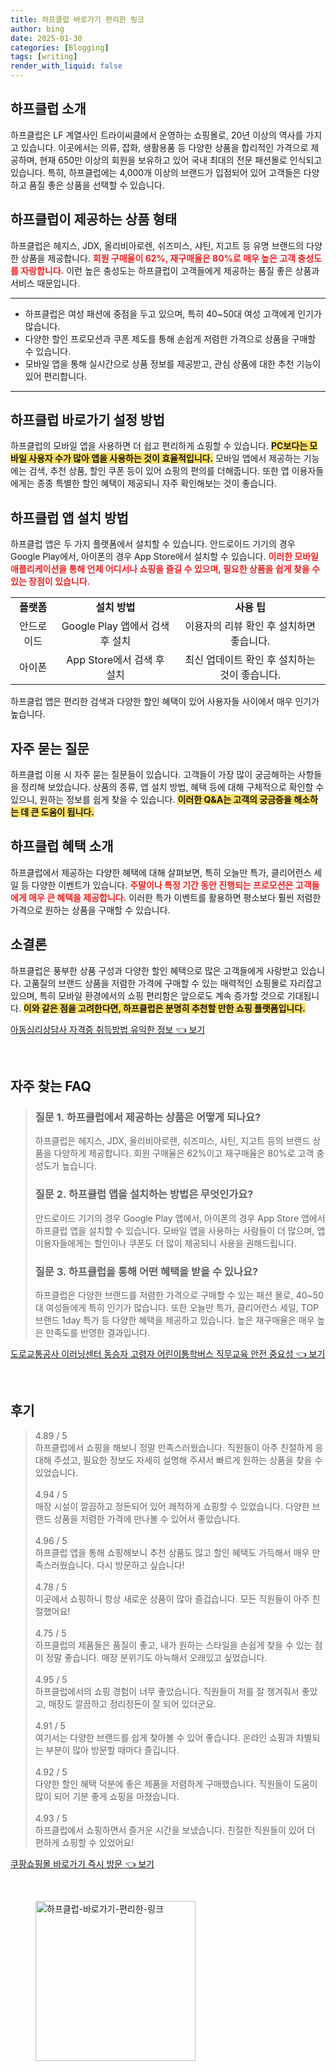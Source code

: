 ```yaml
---
title: 하프클럽 바로가기 편리한 링크
author: bing
date: 2025-01-30
categories: [Blogging]
tags: [writing]
render_with_liquid: false
---
```



<h2 id='하프클럽_소개'>하프클럽 소개</h2>

<p>하프클럽은 LF 계열사인 트라이씨클에서 운영하는 쇼핑몰로, 20년 이상의 역사를 가지고 있습니다. 이곳에서는 의류, 잡화, 생활용품 등 다양한 상품을 합리적인 가격으로 제공하며, 현재 650만 이상의 회원을 보유하고 있어 국내 최대의 전문 패션몰로 인식되고 있습니다. 특히, 하프클럽에는 4,000개 이상의 브랜드가 입점되어 있어 고객들은 다양하고 품질 좋은 상품을 선택할 수 있습니다.</p>

<h2 id='상품_형태'>하프클럽이 제공하는 상품 형태</h2>

<p>하프클럽은 헤지스, JDX, 올리비아로렌, 쉬즈미스, 샤틴, 지고트 등 유명 브랜드의 다양한 상품을 제공합니다. <b><span style="color: #ee2323;">회원 구매율이 62%, 재구매율은 80%로 매우 높은 고객 충성도를 자랑합니다.</span></b> 이런 높은 충성도는 하프클럽이 고객들에게 제공하는 품질 좋은 상품과 서비스 때문입니다.</p>

<hr />

<ul>
    <li>하프클럽은 여성 패션에 중점을 두고 있으며, 특히 40~50대 여성 고객에게 인기가 많습니다.</li>
    <li>다양한 할인 프로모션과 쿠폰 제도를 통해 손쉽게 저렴한 가격으로 상품을 구매할 수 있습니다.</li>
    <li>모바일 앱을 통해 실시간으로 상품 정보를 제공받고, 관심 상품에 대한 추천 기능이 있어 편리합니다.</li>
</ul>

<hr />

<h2 id='바로가기_설정'>하프클럽 바로가기 설정 방법</h2>

<p>하프클럽의 모바일 앱을 사용하면 더 쉽고 편리하게 쇼핑할 수 있습니다. <b><span style="background-color: #ffe066;">PC보다는 모바일 사용자 수가 많아 앱을 사용하는 것이 효율적입니다.</span></b> 모바일 앱에서 제공하는 기능에는 검색, 추천 상품, 할인 쿠폰 등이 있어 쇼핑의 편의를 더해줍니다. 또한 앱 이용자들에게는 종종 특별한 할인 혜택이 제공되니 자주 확인해보는 것이 좋습니다.</p>

<h2 id='앱_설치_방법'>하프클럽 앱 설치 방법</h2>

<p>하프클럽 앱은 두 가지 플랫폼에서 설치할 수 있습니다. 안드로이드 기기의 경우 Google Play에서, 아이폰의 경우 App Store에서 설치할 수 있습니다. <b><span style="color: #ee2323;">이러한 모바일 애플리케이션을 통해 언제 어디서나 쇼핑을 즐길 수 있으며, 필요한 상품을 쉽게 찾을 수 있는 장점이 있습니다.</span></b></p>

<table>
    <tr>
        <td style="text-align: center; height: 17px;"><b>플랫폼</b></td>
        <td style="text-align: center; height: 17px;"><b>설치 방법</b></td>
        <td style="text-align: center; height: 17px;"><b>사용 팁</b></td>
    </tr>
    <tr>
        <td style="text-align: center; height: 17px;">안드로이드</td>
        <td style="text-align: center; height: 17px;">Google Play 앱에서 검색 후 설치</td>
        <td style="text-align: center; height: 17px;">이용자의 리뷰 확인 후 설치하면 좋습니다.</td>
    </tr>
    <tr>
        <td style="text-align: center; height: 17px;">아이폰</td>
        <td style="text-align: center; height: 17px;">App Store에서 검색 후 설치</td>
        <td style="text-align: center; height: 17px;">최신 업데이트 확인 후 설치하는 것이 좋습니다.</td>
    </tr>
</table>

<p>하프클럽 앱은 편리한 검색과 다양한 할인 혜택이 있어 사용자들 사이에서 매우 인기가 높습니다.</p>

<h2 id='자주_묻는_질문'>자주 묻는 질문</h2>

<p>하프클럽 이용 시 자주 묻는 질문들이 있습니다. 고객들이 가장 많이 궁금해하는 사항들을 정리해 보았습니다. 상품의 종류, 앱 설치 방법, 혜택 등에 대해 구체적으로 확인할 수 있으니, 원하는 정보를 쉽게 찾을 수 있습니다. <b><span style="background-color: #ffe066;">이러한 Q&A는 고객의 궁금증을 해소하는 데 큰 도움이 됩니다.</span></b></p>

<h2 id='혜택_소개'>하프클럽 혜택 소개</h2>

<p>하프클럽에서 제공하는 다양한 혜택에 대해 살펴보면, 특히 오늘만 특가, 클리어런스 세일 등 다양한 이벤트가 있습니다. <b><span style="color: #ee2323;">주말이나 특정 기간 동안 진행되는 프로모션은 고객들에게 매우 큰 혜택을 제공합니다.</span></b> 이러한 특가 이벤트를 활용하면 평소보다 훨씬 저렴한 가격으로 원하는 상품을 구매할 수 있습니다.</p>

<h2 id='소결론'>소결론</h2>

<p>하프클럽은 풍부한 상품 구성과 다양한 할인 혜택으로 많은 고객들에게 사랑받고 있습니다. 고품질의 브랜드 상품을 저렴한 가격에 구매할 수 있는 매력적인 쇼핑몰로 자리잡고 있으며, 특히 모바일 환경에서의 쇼핑 편리함은 앞으로도 계속 증가할 것으로 기대됩니다. <b><span style="background-color: #ffe066;">이와 같은 점을 고려한다면, 하프클럽은 분명히 추천할 만한 쇼핑 플랫폼입니다.</span></b></p>


<p><a class="click-button" title="아동심리상담사 자격증 취득방법 유익한 정보" href="https://greenforu.github.io/posts/%EC%95%84%EB%8F%99%EC%8B%AC%EB%A6%AC%EC%83%81%EB%8B%B4%EC%82%AC-%EC%9E%90%EA%B2%A9%EC%A6%9D-%EC%B7%A8%EB%93%9D%EB%B0%A9%EB%B2%95-%EC%9C%A0%EC%9D%B5%ED%95%9C-%EC%A0%95%EB%B3%B4/" rel="dofollow">아동심리상담사 자격증 취득방법 유익한 정보 👈 보기</a></p><br>
<h2 id='자주_찾는_FAQ'>자주 찾는 FAQ</h2>
<div itemscope="" itemtype="https://schema.org/FAQPage"> 
<blockquote> 
<div itemscope="" itemprop="mainEntity" itemtype="https://schema.org/Question"> 
<h3 itemprop="name">질문 1. 하프클럽에서 제공하는 상품은 어떻게 되나요?</h3> 
<div itemscope="" itemprop="acceptedAnswer" itemtype="https://schema.org/Answer"> 
<span itemprop="text"> 
<p>하프클럽은 헤지스, JDX, 올리비아로렌, 쉬즈미스, 샤틴, 지고트 등의 브랜드 상품을 다양하게 제공합니다. 회원 구매율은 62%이고 재구매율은 80%로 고객 충성도가 높습니다.</p> 
</span> 
</div> 
</div> 
<div itemscope="" itemprop="mainEntity" itemtype="https://schema.org/Question"> 
<h3 itemprop="name">질문 2. 하프클럽 앱을 설치하는 방법은 무엇인가요?</h3> 
<div itemscope="" itemprop="acceptedAnswer" itemtype="https://schema.org/Answer"> 
<span itemprop="text"> 
<p>안드로이드 기기의 경우 Google Play 앱에서, 아이폰의 경우 App Store 앱에서 하프클럽 앱을 설치할 수 있습니다. 모바일 앱을 사용하는 사람들이 더 많으며, 앱 이용자들에게는 할인이나 쿠폰도 더 많이 제공되니 사용을 권해드립니다.</p> 
</span> 
</div> 
</div> 
<div itemscope="" itemprop="mainEntity" itemtype="https://schema.org/Question"> 
<h3 itemprop="name">질문 3. 하프클럽을 통해 어떤 혜택을 받을 수 있나요?</h3> 
<div itemscope="" itemprop="acceptedAnswer" itemtype="https://schema.org/Answer"> 
<span itemprop="text"> 
<p>하프클럽은 다양한 브랜드를 저렴한 가격으로 구매할 수 있는 패션 몰로, 40~50대 여성들에게 특히 인기가 많습니다. 또한 오늘만 특가, 클리어런스 세일, TOP 브랜드 1day 특가 등 다양한 혜택을 제공하고 있습니다. 높은 재구매율은 매우 높은 만족도를 반영한 결과입니다.</p> 
</span> 
</div> 
</div> 
</blockquote> 
</div>
<p><a class="click-button" title="도로교통공사 이러닝센터 동승자 고령자 어린이통학버스 직무교육 안전 중요성" href="https://greenforu.github.io/posts/%EB%8F%84%EB%A1%9C%EA%B5%90%ED%86%B5%EA%B3%B5%EC%82%AC-%EC%9D%B4%EB%9F%AC%EB%8B%9D%EC%84%BC%ED%84%B0-%EB%8F%99%EC%8A%B9%EC%9E%90-%EA%B3%A0%EB%A0%B9%EC%9E%90-%EC%96%B4%EB%A6%B0%EC%9D%B4%ED%86%B5%ED%95%99%EB%B2%84%EC%8A%A4-%EC%A7%81%EB%AC%B4%EA%B5%90%EC%9C%A1-%EC%95%88%EC%A0%84-%EC%A4%91%EC%9A%94%EC%84%B1/" rel="dofollow">도로교통공사 이러닝센터 동승자 고령자 어린이통학버스 직무교육 안전 중요성 👈 보기</a></p><br>
<h2 id='후기'>후기</h2>
<div itemscope itemtype="https://schema.org/Product">
  <blockquote>
  <div itemprop="review" itemscope itemtype="https://schema.org/Review">
      <div itemprop="reviewRating" itemscope itemtype="https://schema.org/Rating"> <span itemprop="ratingValue">4.89</span> / <span itemprop="bestRating">5</span> </div>
      <span itemprop="reviewBody">하프클럽에서 쇼핑을 해보니 정말 만족스러웠습니다. 직원들이 아주 친절하게 응대해 주셨고, 필요한 정보도 자세히 설명해 주셔서 빠르게 원하는 상품을 찾을 수 있었습니다.</span>
  </div>
  <br>
  <div itemprop="review" itemscope itemtype="https://schema.org/Review">
      <div itemprop="reviewRating" itemscope itemtype="https://schema.org/Rating"> <span itemprop="ratingValue">4.94</span> / <span itemprop="bestRating">5</span> </div>
      <span itemprop="reviewBody">매장 시설이 깔끔하고 정돈되어 있어 쾌적하게 쇼핑할 수 있었습니다. 다양한 브랜드 상품을 저렴한 가격에 만나볼 수 있어서 좋았습니다.</span>
  </div>
  <br>
  <div itemprop="review" itemscope itemtype="https://schema.org/Review">
      <div itemprop="reviewRating" itemscope itemtype="https://schema.org/Rating"> <span itemprop="ratingValue">4.96</span> / <span itemprop="bestRating">5</span> </div>
      <span itemprop="reviewBody">하프클럽 앱을 통해 쇼핑해보니 추천 상품도 많고 할인 혜택도 가득해서 매우 만족스러웠습니다. 다시 방문하고 싶습니다!</span>
  </div>
  <br>
  <div itemprop="review" itemscope itemtype="https://schema.org/Review">
      <div itemprop="reviewRating" itemscope itemtype="https://schema.org/Rating"> <span itemprop="ratingValue">4.78</span> / <span itemprop="bestRating">5</span> </div>
      <span itemprop="reviewBody">이곳에서 쇼핑하니 항상 새로운 상품이 많아 즐겁습니다. 모든 직원들이 아주 친절했어요!</span>
  </div>
  <br>
  <div itemprop="review" itemscope itemtype="https://schema.org/Review">
      <div itemprop="reviewRating" itemscope itemtype="https://schema.org/Rating"> <span itemprop="ratingValue">4.75</span> / <span itemprop="bestRating">5</span> </div>
      <span itemprop="reviewBody">하프클럽의 제품들은 품질이 좋고, 내가 원하는 스타일을 손쉽게 찾을 수 있는 점이 정말 좋습니다. 매장 분위기도 아늑해서 오래있고 싶었습니다.</span>
  </div>
  <br>
  <div itemprop="review" itemscope itemtype="https://schema.org/Review">
      <div itemprop="reviewRating" itemscope itemtype="https://schema.org/Rating"> <span itemprop="ratingValue">4.95</span> / <span itemprop="bestRating">5</span> </div>
      <span itemprop="reviewBody">하프클럽에서의 쇼핑 경험이 너무 좋았습니다. 직원들이 저를 잘 챙겨줘서 좋았고, 매장도 깔끔하고 정리정돈이 잘 되어 있더군요.</span>
  </div>
  <br>
  <div itemprop="review" itemscope itemtype="https://schema.org/Review">
      <div itemprop="reviewRating" itemscope itemtype="https://schema.org/Rating"> <span itemprop="ratingValue">4.91</span> / <span itemprop="bestRating">5</span> </div>
      <span itemprop="reviewBody">여기서는 다양한 브랜드를 쉽게 찾아볼 수 있어 좋습니다. 온라인 쇼핑과 차별되는 부분이 많아 방문할 때마다 즐깁니다.</span>
  </div>
  <br>
  <div itemprop="review" itemscope itemtype="https://schema.org/Review">
      <div itemprop="reviewRating" itemscope itemtype="https://schema.org/Rating"> <span itemprop="ratingValue">4.92</span> / <span itemprop="bestRating">5</span> </div>
      <span itemprop="reviewBody">다양한 할인 혜택 덕분에 좋은 제품을 저렴하게 구매했습니다. 직원들이 도움이 많이 되어 기분 좋게 쇼핑을 마쳤습니다.</span>
  </div>
  <br>
  <div itemprop="review" itemscope itemtype="https://schema.org/Review">
      <div itemprop="reviewRating" itemscope itemtype="https://schema.org/Rating"> <span itemprop="ratingValue">4.93</span> / <span itemprop="bestRating">5</span> </div>
      <span itemprop="reviewBody">하프클럽에서 쇼핑하면서 즐거운 시간을 보냈습니다. 친절한 직원들이 있어 더 편하게 쇼핑할 수 있었어요!</span>
  </div>
  </blockquote>
</div>
<p><a class="click-button" title="쿠팡쇼핑몰 바로가기 즉시 방문" href="https://greenforu.github.io/posts/%EC%BF%A0%ED%8C%A1%EC%87%BC%ED%95%91%EB%AA%B0-%EB%B0%94%EB%A1%9C%EA%B0%80%EA%B8%B0-%EC%A6%89%EC%8B%9C-%EB%B0%A9%EB%AC%B8/" rel="dofollow">쿠팡쇼핑몰 바로가기 즉시 방문 👈 보기</a></p><br>
<figure class="image"><img src="https://greenforu.github.io/assets/img/thumbnail/하프클럽-바로가기-편리한-링크.webp" alt="하프클럽-바로가기-편리한-링크" width="256" height="256"></figure>